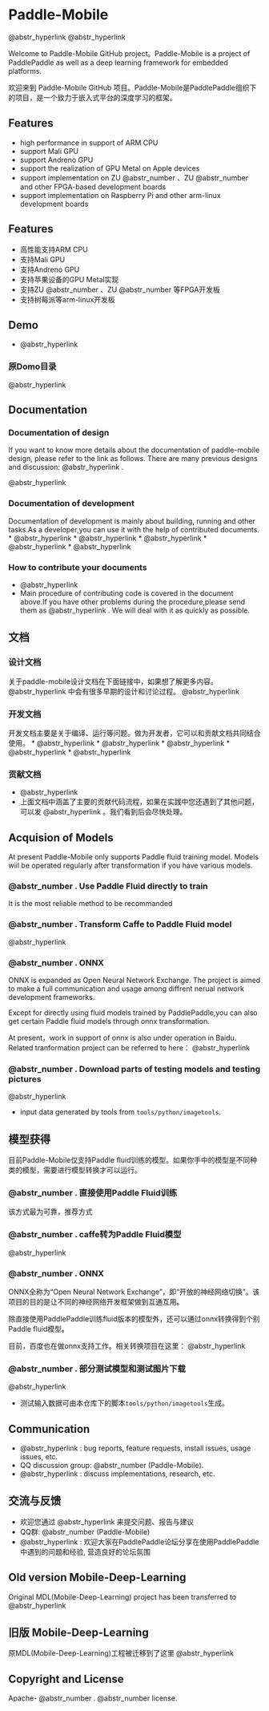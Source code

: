 # Paddle-Mobile

@abstr_hyperlink @abstr_hyperlink 

Welcome to Paddle-Mobile GitHub project。Paddle-Mobile is a project of PaddlePaddle as well as a deep learning framework for embedded platforms.

欢迎来到 Paddle-Mobile GitHub 项目。Paddle-Mobile是PaddlePaddle组织下的项目，是一个致力于嵌入式平台的深度学习的框架。

## Features

  * high performance in support of ARM CPU 
  * support Mali GPU
  * support Andreno GPU
  * support the realization of GPU Metal on Apple devices
  * support implementation on ZU @abstr_number 、ZU @abstr_number and other FPGA-based development boards
  * support implementation on Raspberry Pi and other arm-linux development boards



## Features

  * 高性能支持ARM CPU 
  * 支持Mali GPU
  * 支持Andreno GPU
  * 支持苹果设备的GPU Metal实现
  * 支持ZU @abstr_number 、ZU @abstr_number 等FPGA开发板
  * 支持树莓派等arm-linux开发板



## Demo

  * @abstr_hyperlink 



### 原Domo目录

@abstr_hyperlink 

## Documentation

### Documentation of design

If you want to know more details about the documentation of paddle-mobile design, please refer to the link as follows. There are many previous designs and discussion: @abstr_hyperlink .

@abstr_hyperlink 

### Documentation of development

Documentation of development is mainly about building, running and other tasks.As a developer,you can use it with the help of contributed documents. * @abstr_hyperlink * @abstr_hyperlink * @abstr_hyperlink * @abstr_hyperlink * @abstr_hyperlink 

### How to contribute your documents

  * @abstr_hyperlink 
  * Main procedure of contributing code is covered in the document above.If you have other problems during the procedure,please send them as @abstr_hyperlink . We will deal with it as quickly as possible.



## 文档

### 设计文档

关于paddle-mobile设计文档在下面链接中，如果想了解更多内容。 @abstr_hyperlink 中会有很多早期的设计和讨论过程。 @abstr_hyperlink 

### 开发文档

开发文档主要是关于编译、运行等问题。做为开发者，它可以和贡献文档共同结合使用。 * @abstr_hyperlink * @abstr_hyperlink * @abstr_hyperlink * @abstr_hyperlink * @abstr_hyperlink 

### 贡献文档

  * @abstr_hyperlink 
  * 上面文档中涵盖了主要的贡献代码流程，如果在实践中您还遇到了其他问题，可以发 @abstr_hyperlink 。我们看到后会尽快处理。



## Acquision of Models

At present Paddle-Mobile only supports Paddle fluid training model. Models wiil be operated regularly after transformation if you have various models.

### @abstr_number . Use Paddle Fluid directly to train

It is the most reliable method to be recommanded

### @abstr_number . Transform Caffe to Paddle Fluid model

@abstr_hyperlink 

### @abstr_number . ONNX

ONNX is expanded as Open Neural Network Exchange. The project is aimed to make a full communication and usage among diffrent nerual network development frameworks.

Except for directly using fluid models trained by PaddlePaddle,you can also get certain Paddle fluid models through onnx transformation.

At present，work in support of onnx is also under operation in Baidu. Related tranformation project can be referred to here： @abstr_hyperlink 

### @abstr_number . Download parts of testing models and testing pictures

@abstr_hyperlink 

  * input data generated by tools from `tools/python/imagetools`.



## 模型获得

目前Paddle-Mobile仅支持Paddle fluid训练的模型。如果你手中的模型是不同种类的模型，需要进行模型转换才可以运行。

### @abstr_number . 直接使用Paddle Fluid训练

该方式最为可靠，推荐方式

### @abstr_number . caffe转为Paddle Fluid模型

@abstr_hyperlink 

### @abstr_number . ONNX

ONNX全称为“Open Neural Network Exchange”，即“开放的神经网络切换”。该项目的目的是让不同的神经网络开发框架做到互通互用。

除直接使用PaddlePaddle训练fluid版本的模型外，还可以通过onnx转换得到个别Paddle fluid模型。

目前，百度也在做onnx支持工作。相关转换项目在这里： @abstr_hyperlink 

### @abstr_number . 部分测试模型和测试图片下载

@abstr_hyperlink 

  * 测试输入数据可由本仓库下的脚本`tools/python/imagetools`生成。



## Communication

  * @abstr_hyperlink : bug reports, feature requests, install issues, usage issues, etc.
  * QQ discussion group: @abstr_number (Paddle-Mobile).
  * @abstr_hyperlink : discuss implementations, research, etc.



## 交流与反馈

  * 欢迎您通过 @abstr_hyperlink 来提交问题、报告与建议
  * QQ群: @abstr_number (Paddle-Mobile)
  * @abstr_hyperlink : 欢迎大家在PaddlePaddle论坛分享在使用PaddlePaddle中遇到的问题和经验, 营造良好的论坛氛围



## Old version Mobile-Deep-Learning

Original MDL(Mobile-Deep-Learning) project has been transferred to @abstr_hyperlink 

## 旧版 Mobile-Deep-Learning

原MDL(Mobile-Deep-Learning)工程被迁移到了这里 @abstr_hyperlink 

## Copyright and License

Apache- @abstr_number . @abstr_number license.
